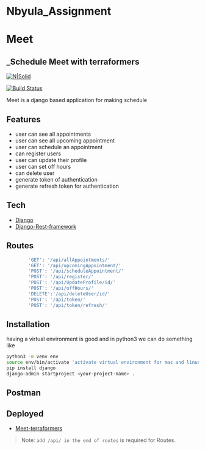 # Nbyula_Assignment
# Meet
## _Schedule Meet with terraformers

[![N|Solid](https://cldup.com/dTxpPi9lDf.thumb.png)](https://nodesource.com/products/nsolid)

[![Build Status](https://travis-ci.org/joemccann/dillinger.svg?branch=master)](https://travis-ci.org/joemccann/dillinger)

Meet is a django based application for making schedule


## Features
- user can see all appointments
- user can see all upcoming appointment
- user can schedule an appointment
- can register users
- user can update their profile
- user can set off hours
- can delete user
- generate token of authentication
- generate refresh token for authentication


## Tech
- [Django](https://www.djangoproject.com)
- [Django-Rest-framework](https://www.django-rest-framework.org)

## Routes

```sh
        'GET': '/api/allAppointments/'
        'GET': '/api/upcomingAppointment/'
        'POST': '/api/scheduleAppointment/'
        'POST': '/api/register/'
        'POST': '/api/UpdateProfile/id/'
        'POST': '/api/offHours/'
        'DELETE':'/api/deleteUser/id/'
        'POST': '/api/token/'
        'POST': '/api/token/refresh/'
```
## Installation

having a virtual environment is good and in python3 we can do something like
```sh
python3 -m venv env
source env/bin/activate 'activate virtual environment for mac and linux machine'
pip install django
django-admin startproject <your-project-name> .
```


## Postman




## Deployed

- [Meet-terraformers](https://meet-terraformers.herokuapp.com)

> Note: `add /api/ in the end of routes` is required for Routes.
